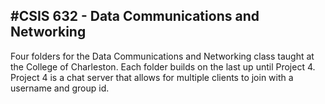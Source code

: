 #CSIS 632 - Data Communications and Networking
---
Four folders for the Data Communications and Networking class taught at the College of Charleston. Each folder builds on the last up until Project 4. Project 4 is a chat server that allows for multiple clients to join with a username and group id.